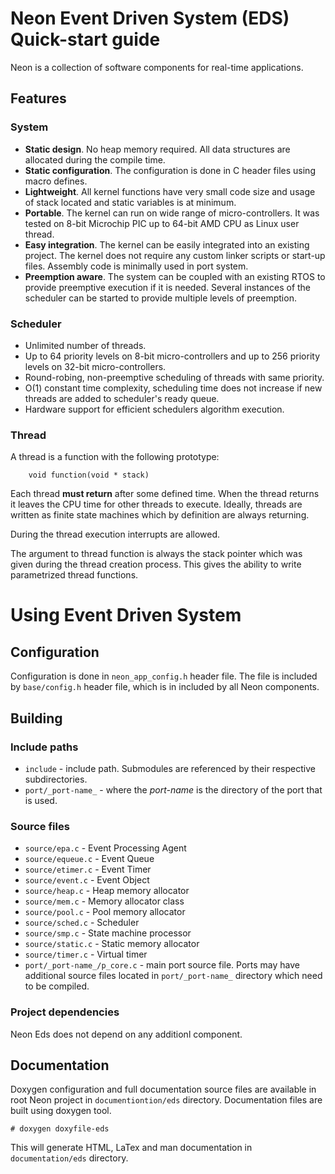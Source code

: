 # Neon Event Driven System (EDS) Quick-start guide

Neon is a collection of software components for real-time applications.

## Features


### System

* **Static design**. No heap memory required. All data structures are allocated 
    during the compile time.
* **Static configuration**. The configuration is done in C header files using macro
    defines.
* **Lightweight**. All kernel functions have very small code size and usage of
    stack located and static variables is at minimum.
* **Portable**. The kernel can run on wide range of micro-controllers. It was tested
    on 8-bit Microchip PIC up to 64-bit AMD CPU as Linux user thread.
* **Easy integration**. The kernel can be easily integrated into an existing 
    project. The kernel does not require any custom linker scripts or start-up 
    files. Assembly code is minimally used in port system. 
* **Preemption aware**. The system can be coupled with an existing RTOS to 
    provide preemptive execution if it is needed. Several instances of the 
    scheduler can be started to provide multiple levels of preemption.


### Scheduler

* Unlimited number of threads.
* Up to 64 priority levels on 8-bit micro-controllers and up to 256 priority 
    levels on 32-bit micro-controllers.
* Round-robing, non-preemptive scheduling of threads with same priority.
* O(1) constant time complexity, scheduling time does not increase if new 
    threads are added to scheduler's ready queue.
* Hardware support for efficient schedulers algorithm execution.

### Thread

A thread is a function with the following prototype: 

        void function(void * stack)
    
Each thread **must return** after some defined time. When the thread returns it 
leaves the CPU time for other threads to execute. Ideally, threads are written 
as finite state machines which by definition are always returning.

During the thread execution interrupts are allowed. 

The argument to thread function is always the stack pointer which was given 
during the thread creation process. This gives the ability to write parametrized 
thread functions.

# Using Event Driven System 

## Configuration

Configuration is done in `neon_app_config.h` header file. The file is included
by `base/config.h` header file, which is in included by all Neon components.

## Building

### Include paths

- `include` - include path. Submodules are referenced by their respective 
    subdirectories.
- `port/_port-name_` - where the _port-name_ is the directory of the port that 
    is used.

### Source files

- `source/epa.c` - Event Processing Agent
- `source/equeue.c` - Event Queue
- `source/etimer.c` - Event Timer
- `source/event.c` - Event Object
- `source/heap.c` - Heap memory allocator
- `source/mem.c` - Memory allocator class
- `source/pool.c` - Pool memory allocator
- `source/sched.c` - Scheduler
- `source/smp.c` - State machine processor
- `source/static.c` - Static memory allocator
- `source/timer.c` - Virtual timer
- `port/_port-name_/p_core.c` - main port source file. Ports may have additional
    source files located in `port/_port-name_` directory which need to be 
    compiled.
    
### Project dependencies

Neon Eds does not depend on any additionl component.

## Documentation

Doxygen configuration and full documentation source files are available in root
Neon project in `documentiontion/eds` directory. Documentation files are built
using doxygen tool.

    # doxygen doxyfile-eds

This will generate HTML, LaTex and man documentation in `documentation/eds` 
directory.

